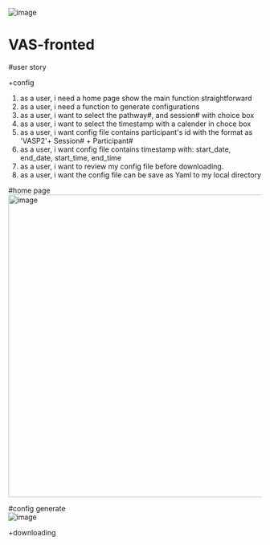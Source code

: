 ![image](https://user-images.githubusercontent.com/47904921/177684429-3f7fb765-eb31-4c59-b19b-dd35cc1d639b.png)
<br>
# VAS-fronted
#user story

+config
  1. as a user, i need a home page show the main function straightforward
  2. as a user, i need a function to generate configurations
  3. as a user, i want to select the pathway#, and session# with choice box
  4. as a user, i want to select the timestamp with a calender in choce box
  5. as a user, i want config file contains participant's id with the format as 'VASP2'+ Session# + Participant#
  6. as a user, i want config file contains timestamp with: start_date, end_date, start_time, end_time
  7. as a user, i want to review my config file before downloading.
  8. as a user, i want the config file can be save as Yaml to my local directory
  
#home page
<br>
<img width="603" alt="image" src="https://user-images.githubusercontent.com/47904921/177613334-1e535de3-e098-44c5-b840-54552c5c95cb.png">

#config generate
<br>
![image](https://user-images.githubusercontent.com/47904921/177684115-7c568b3b-8f4f-45a9-b8a8-744fe6d929b8.png)



+downloading
